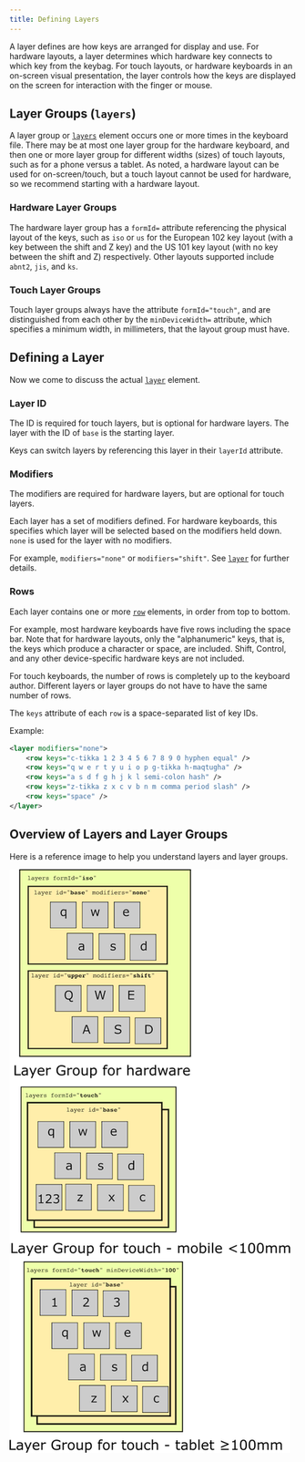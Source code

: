 ```yaml
---
title: Defining Layers
---
```


A layer defines are how keys are arranged for display and use.
For hardware layouts, a layer determines which hardware key connects to which key from the keybag.
For touch layouts, or hardware keyboards in an on-screen visual presentation, the layer controls how the keys are displayed on the screen for interaction with the finger or mouse.

## Layer Groups (`layers`)

A layer group or [`layers`](../reference/layers) element occurs one or more times in the keyboard file.
There may be at most one layer group for the hardware keyboard, and then one or more layer group for different widths (sizes) of touch layouts, such as for a phone versus a tablet.  As noted, a hardware layout can be used for on-screen/touch, but a touch layout cannot be used for hardware, so we recommend starting with a hardware layout.

### Hardware Layer Groups

The hardware layer group has a `formId=` attribute referencing the physical layout of the keys, such as `iso` or `us` for the European 102 key layout (with a key between the shift and Z key) and the US 101 key layout (with no key between the shift and Z) respectively.  Other layouts supported include `abnt2`, `jis`, and `ks`.

### Touch Layer Groups

Touch layer groups always have the attribute `formId="touch"`, and are distinguished from each other by the `minDeviceWidth=` attribute, which specifies a minimum width, in millimeters, that the layout group must have.

## Defining a Layer

Now we come to discuss the actual [`layer`](../reference/layer) element.

### Layer ID

The ID is required for touch layers, but is optional for hardware layers. The layer with the ID of `base` is the starting layer.

Keys can switch layers by referencing this layer in their `layerId` attribute.

### Modifiers

The modifiers are required for hardware layers, but are optional for touch layers.

Each layer has a set of modifiers defined. For hardware keyboards, this specifies which layer will be selected based on the modifiers held down. `none` is used for the layer with no modifiers.

For example, `modifiers="none"` or `modifiers="shift"`.  See [`layer`](../reference/layer) for further details.

### Rows

Each layer contains one or more [`row`](../reference/row) elements, in order from top to bottom.

For example, most hardware keyboards have five rows including the space bar.
Note that for hardware layouts, only the "alphanumeric" keys, that is, the keys which produce a character or space, are included.  Shift, Control, and any other device-specific hardware keys are not included.

For touch keyboards, the number of rows is completely up to the keyboard author. Different layers or layer groups do not have to have the same number of rows.

The `keys` attribute of each `row` is a space-separated list of key IDs.

Example:

```xml
<layer modifiers="none">
    <row keys="c-tikka 1 2 3 4 5 6 7 8 9 0 hyphen equal" />
    <row keys="q w e r t y u i o p g-tikka h-maqtugha" />
    <row keys="a s d f g h j k l semi-colon hash" />
    <row keys="z-tikka z x c v b n m comma period slash" />
    <row keys="space" />
</layer>
```

## Overview of Layers and Layer Groups

Here is a reference image to help you understand layers and layer groups.

![Image showing three layer groups. First, a layer group for hardware, with a base and shifted layer.  Then, a layer group for touch or mobile devices, that is less than (in this example) 100 millimeters wide, having a "123" key to switch to numbers. Finally, a layer group for wider or tablet devices, that is a width of 100 or greater millimeters, having a separate number row above the keyboard.](/cdn/dev/img/developer/ldml/layers.png)

